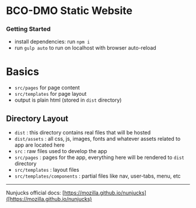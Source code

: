 # BCO-DMO Static Website

### Getting Started
- install dependencies: run `npm i`
- run `gulp auto` to run on localhost with browser auto-reload

# Basics
- `src/pages` for page content
- `src/templates` for page layout
- output is plain html (stored in `dist` directory)

## Directory Layout
- `dist` : this directory contains real files that will be hosted
- `dist/assets` : all css, js, images, fonts and whatever assets related to app are located here
- `src` : raw files used to develop the app
- `src/pages` : pages for the app, everything here will be rendered to `dist` directory
- `src/templates` : layout files
- `src/templates/components` : partial files like nav, user-tabs, menu, etc

---

Nunjucks official docs: [https://mozilla.github.io/nunjucks]([https://mozilla.github.io/nunjucks)
